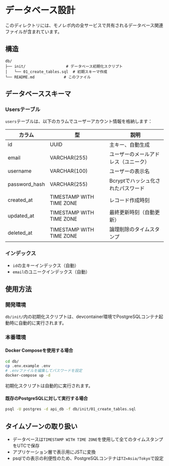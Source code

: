 # データベース設計

このディレクトリには、モノレポ内の全サービスで共有されるデータベース関連ファイルが含まれています。

## 構造

```
db/
├── init/                  # データベース初期化スクリプト
│   └── 01_create_tables.sql  # 初期スキーマ作成
└── README.md             # このファイル
```

## データベーススキーマ

### Usersテーブル

`users`テーブルは、以下のカラムでユーザーアカウント情報を格納します：

| カラム        | 型                       | 説明                                 |
| ------------- | ------------------------ | ------------------------------------ |
| id            | UUID                     | 主キー、自動生成                     |
| email         | VARCHAR(255)             | ユーザーのメールアドレス（ユニーク） |
| username      | VARCHAR(100)             | ユーザーの表示名                     |
| password_hash | VARCHAR(255)             | Bcryptでハッシュ化されたパスワード   |
| created_at    | TIMESTAMP WITH TIME ZONE | レコード作成時刻                     |
| updated_at    | TIMESTAMP WITH TIME ZONE | 最終更新時刻（自動更新）             |
| deleted_at    | TIMESTAMP WITH TIME ZONE | 論理削除のタイムスタンプ             |

### インデックス

- `id`の主キーインデックス（自動）
- `email`のユニークインデックス（自動）

## 使用方法

### 開発環境

`db/init/`内の初期化スクリプトは、devcontainer環境でPostgreSQLコンテナ起動時に自動的に実行されます。

### 本番環境

#### Docker Composeを使用する場合

```bash
cd db/
cp .env.example .env
# .envファイルを編集してパスワードを設定
docker-compose up -d
```

初期化スクリプトは自動的に実行されます。

#### 既存のPostgreSQLに対して実行する場合

```bash
psql -U postgres -d api_db -f db/init/01_create_tables.sql
```

## タイムゾーンの取り扱い

- データベースは`TIMESTAMP WITH TIME ZONE`を使用して全てのタイムスタンプをUTCで保存
- アプリケーション層で表示用にJSTに変換
- psqlでの表示の利便性のため、PostgreSQLコンテナは`TZ=Asia/Tokyo`で設定
